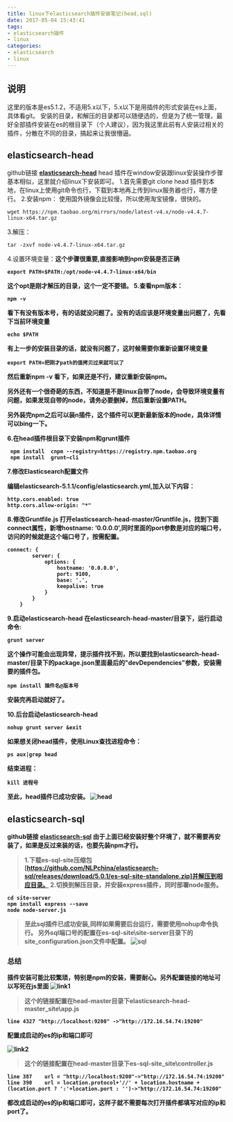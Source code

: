 ```yaml
---
title: linux下elasticsearch插件安装笔记(head,sql)
date: 2017-05-04 15:43:41
tags: 
- elasticsearch插件
- linux
categories: 
- elasticsearch
- linux
---
```


 ## 说明
 这里的版本是es5.1.2，不适用5.x以下，5.x以下是用插件的形式安装在es上面，具体看git。
 安装的目录，和解压的目录都可以随便选的，但是为了统一管理，最好全部插件安装在es的根目录下（个人建议），因为我这里此前有人安装过相关的插件，分散在不同的目录，搞起来让我很懵逼。

 ## elasticsearch-head
github链接 **[elasticsearch-head](https://github.com/mobz/elasticsearch-head)**
 head 插件在window安装跟linux安装操作步骤基本相似，这里就介绍linux下安装即可。
1.首先需要git clone head 插件到本地，在linux上使用git命令也行，下载到本地再上传到linux服务器也行，哪方便行。
2.安装npm：
使用国外镜像会比较慢，所以使用淘宝镜像，很快的。
```
wget https://npm.taobao.org/mirrors/node/latest-v4.x/node-v4.4.7-linux-x64.tar.gz
```
3.解压：
```
tar -zxvf node-v4.4.7-linux-x64.tar.gz
```
4.设置环境变量：<strong>这个步骤很重要<strong>,直接影响到npm安装是否正确
```
export PATH=$PATH:/opt/node-v4.4.7-linux-x64/bin
```
  这个opt是刚才解压的目录，这个一定不要错。
5.查看npm版本：

```
npm -v
```

 看下有没有版本号，有的话就没问题了。没有的话应该是环境变量出问题了，先看下当前环境变量

 ```
 echo $PATH
 ```

 有上一步的安装目录的话，就没有问题了，这时候需要你重新设置环境变量

 ```
 export PATH=把刚才path的值拷贝过来就可以了
 ```

然后重新npm -v 看下，如果还是不行，建议重新安装npm。  
  
另外还有一个很奇葩的东西，不知道是不是linux自带了node，会导致环境变量有问题，如果发现自带的node，请务必要删掉，然后重新设置PATH。  

另外装完npm之后可以装n插件，这个插件可以更新最新版本的node，具体详情可以bing一下。

6.在head插件根目录下安装npm和grunt插件

```
 npm install  cnpm --registry=https://registry.npm.taobao.org
 npm install  grunt–cli
```

7.修改Elasticsearch配置文件

编辑elasticsearch-5.1.1/config/elasticsearch.yml,加入以下内容：

```
http.cors.enabled: true
http.cors.allow-origin: "*"
```

8.修改Gruntfile.js
打开elasticsearch-head-master/Gruntfile.js，找到下面connect属性，新增hostname: ‘0.0.0.0’,同时里面的port参数是对应的端口号，访问的时候就是这个端口号了，按需配置。

```
connect: {
        server: {
            options: {
                hostname: '0.0.0.0',
                port: 9100,
                base: '.',
                keepalive: true
            }
        }
    }   
```

9.启动elasticsearch-head
在elasticsearch-head-master/目录下，运行启动命令:

``` 
grunt server  

```

这个操作可能会出现异常，提示插件找不到，所以要找到elasticsearch-head-master/目录下的package.json里面最后的"devDependencies"参数，安装需要的插件包。

```
npm install 插件名@版本号
```

安装完再启动就好了。


10.后台启动elasticsearch-head

```
nohup grunt server &exit
```

如果想关闭head插件，使用Linux查找进程命令：

```
ps aux|grep head
```

结束进程：

```
kill 进程号
```

至此，head插件已成功安装。
![head](/img/head.bmp)  

 ## elasticsearch-sql
 github链接 **[elasticsearch-sql](https://github.com/NLPchina/elasticsearch-sql)**
由于上面已经安装好整个环境了，就不需要再安装了，如果是反过来装的话，也要先装npm才行。
>1.下载es-sql-site压缩包[https://github.com/NLPchina/elasticsearch-sql/releases/download/5.0.1/es-sql-site-standalone.zip]并解压到相应目录。
>2.切换到解压目录，并安装express插件，同时部署node服务。
```
cd site-server
npm install express --save
node node-server.js 
```
>至此sql插件已成功安装,同样如果需要后台运行，需要使用nohup命令执行。
另外sql端口号的配置在es-sql-site\site-server目录下的site_configuration.json文件中配置。
![sql](/img/sql.bmp)  

### 总结
   插件安装可能比较繁琐，特别是npm的安装，需要耐心。另外配置链接的地址可以写死在js里面
![link1](/img/link1.bmp)  
>这个的链接配置在head-master目录下elasticsearch-head-master\_site\app.js 
```
line 4327 "http://localhost:9200" ->"http://172.16.54.74:19200"
```
配置成启动的es的ip和端口即可

![link2](/img/link2.bmp)  
>这个的链接配置在head-master目录下es-sql-site\_site\controller.js

```
line 387    url = "http://localhost:9200"->"http://172.16.54.74:19200"
line 390    url = location.protocol+'//' + location.hostname + (location.port ? ':'+location.port : '')->"http://172.16.54.74:19200"
```  
都改成启动的es的ip和端口即可，这样子就不需要每次打开插件都填写对应的ip和port了。